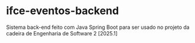 # ifce-eventos-backend
Sistema back-end feito com Java Spring Boot para ser usado no projeto da cadeira de Engenharia de Software 2 [2025.1]
